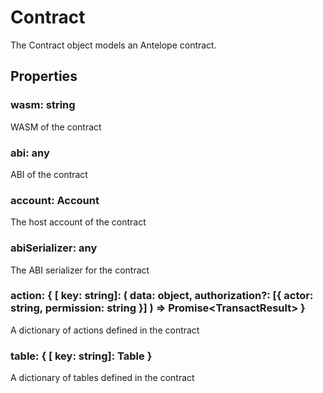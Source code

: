 # Contract

The Contract object models an Antelope contract.

## Properties
### wasm: string
WASM of the contract
### abi: any
ABI of the contract
### account: Account
The host account of the contract
### abiSerializer: any
The ABI serializer for the contract
### action: { [ key: string]: ( data: object, authorization?: [{ actor: string, permission: string }] ) => Promise&lt;TransactResult&gt; }
A dictionary of actions defined in the contract
### table: { [ key: string]: Table }
A dictionary of tables defined in the contract

